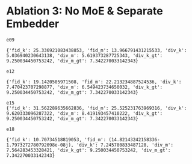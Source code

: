 # Ablation 3: No MoE & Separate Embedder

    e09
    
    {'fid_k': 25.336921083438853, 'fid_m': 13.966791431215533, 'div_k': 5.036940230643138, 'div_m': 5.619373287725343, 'div_k_gt': 9.250034450753242, 'div_m_gt': 7.342270033142343}

    e12

    {'fid_k': 19.1420505971508, 'fid_m': 22.213234887524536, 'div_k': 7.470423707298877, 'div_m': 6.549423734650032, 'div_k_gt': 9.250034450753242, 'div_m_gt': 7.342270033142343}

    e15
    {'fid_k': 31.562289635662836, 'fid_m': 25.525231763969316, 'div_k': 9.620333096287322, 'div_m': 8.419193457410222, 'div_k_gt': 9.250034450753242, 'div_m_gt': 7.342270033142343}

    e18

    {'fid_k': 10.70734518819053, 'fid_m': (14.82143242158336-1.7973272780792098e-08j), 'div_k': 7.245780833487128, 'div_m': 7.564283453328421, 'div_k_gt': 9.250034450753242, 'div_m_gt': 7.342270033142343}

